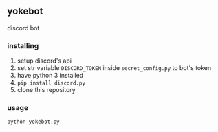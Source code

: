 ## yokebot

discord bot

### installing

1. setup discord's api
2. set str variable `DISCORD_TOKEN` inside `secret_config.py` to bot's token
3. have python 3 installed
4. `pip install discord.py`
5. clone this repository

### usage

```
python yokebot.py
```
